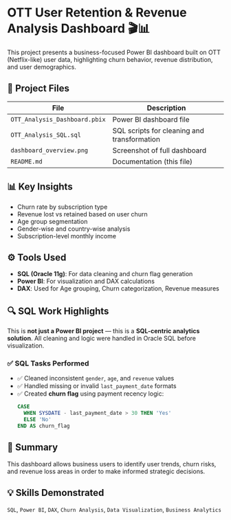 # OTT User Retention & Revenue Analysis Dashboard 🎬📊

This project presents a business-focused Power BI dashboard built on OTT (Netflix-like) user data, highlighting churn behavior, revenue distribution, and user demographics.


## 📂 Project Files

| File                            | Description                                      |
|----------------------------------|--------------------------------------------------|
| `OTT_Analysis_Dashboard.pbix`     | Power BI dashboard file                          |
| `OTT_Analysis_SQL.sql`            | SQL scripts for cleaning and transformation      |
| `dashboard_overview.png`        | Screenshot of full dashboard                     |
| `README.md`                     | Documentation (this file)                        |

## 📊 Key Insights
- Churn rate by subscription type
- Revenue lost vs retained based on user churn
- Age group segmentation
- Gender-wise and country-wise analysis
- Subscription-level monthly income

## ⚙️ Tools Used
- **SQL (Oracle 11g)**: For data cleaning and churn flag generation
- **Power BI**: For visualization and DAX calculations
- **DAX**: Used for Age grouping, Churn categorization, Revenue measures
## 🔍 SQL Work Highlights

This is **not just a Power BI project** — this is a **SQL-centric analytics solution**. All cleaning and logic were handled in Oracle SQL before visualization.

### ✅ SQL Tasks Performed

- ✅ Cleaned inconsistent `gender`, `age`, and `revenue` values
- ✅ Handled missing or invalid `last_payment_date` formats
- ✅ Created **churn flag** using payment recency logic:
  ```sql
  CASE 
    WHEN SYSDATE - last_payment_date > 30 THEN 'Yes'
    ELSE 'No'
  END AS churn_flag
  
## 📌 Summary
This dashboard allows business users to identify user trends, churn risks, and revenue loss areas in order to make informed strategic decisions.

## 💡 Skills Demonstrated
`SQL`, `Power BI`, `DAX`, `Churn Analysis`, `Data Visualization`, `Business Analytics`

